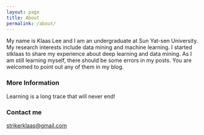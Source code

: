 ```yaml
---
layout: page
title: About
permalink: /about/
---
```


My name is Klaas Lee and I am an undergraduate at Sun Yat-sen University. My research interests include data mining and machine learning. I started stklaas to share my experience about deep learning and data mining. As I am still learning myself, there should be some errors in my posts. You are welcomed to point out any of them in my blog.
### More Information

Learning is a long trace that will never end!

### Contact me

[strikerklaas@gmail.com](mailto:strikerklaas@gmail.com)
